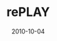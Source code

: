 ---
layout: media
category: media
series: "PLAY"
title: "rePLAY"
date: 2010-10-04
description: "Chuck Mingo talks about discovering joy through play."
video: "https://s3.amazonaws.com/crossroadsvideomessages/replay.mp4"
video-poster: "https://www.crossroads.net/uploadedfiles/replay_still.jpg"
---